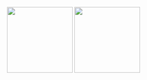 <div align="center">
  <br/>
  <img height="150px" src="https://github-readme-stats-git-masterrstaa-rickstaa.vercel.app/api/top-langs/?username=mkjodhani&layout=compact&theme=dracula&private=true">
  <img height="150px" src="https://github-readme-stats-git-masterrstaa-rickstaa.vercel.app/api?username=mkjodhani&show_icons=true&theme=dracula&count_private=true&private=true">
  <br/>
</div>
